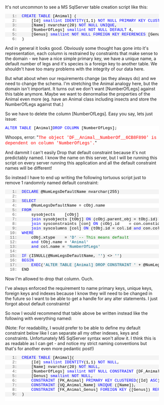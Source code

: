 ﻿<p>It's not uncommon to see a MS SqlServer table creation script like this:</p>
<div class="csharpcode">
<pre class="alt"><span class="lnum">   1:  </span><span class="kwrd">CREATE</span> <span class="kwrd">TABLE</span> [Animal] (</pre>
<pre><span class="lnum">   2:  </span>    [Id] <span class="kwrd">smallint</span> <span class="kwrd">IDENTITY</span>(1,1) <span class="kwrd">NOT</span> <span class="kwrd">NULL</span> <span class="kwrd">PRIMARY</span> <span class="kwrd">KEY</span> <span class="kwrd">CLUSTERED</span>,</pre>
<pre class="alt"><span class="lnum">   3:  </span>    [Name] nvarchar(20) <span class="kwrd">NOT</span> <span class="kwrd">NULL</span> <span class="kwrd">UNIQUE</span>,</pre>
<pre><span class="lnum">   4:  </span>    [NumberOfLegs] <span class="kwrd">smallint</span> <span class="kwrd">NOT</span> <span class="kwrd">NULL</span> <span class="kwrd">DEFAULT</span> 4,</pre>
<pre class="alt"><span class="lnum">   5:  </span>    [Genus] <span class="kwrd">smallint</span> <span class="kwrd">NOT</span> <span class="kwrd">NULL</span> <span class="kwrd">FOREIGN</span> <span class="kwrd">KEY</span> <span class="kwrd">REFERENCES</span> [Genus] ([Id])</pre>
<pre><span class="lnum">   6:  </span>)</pre>
</div>
<style type="text/css"><!--
.csharpcode, .csharpcode pre
{
   font-size: small;
   padding: 0;
   color: black;
   font-family: consolas, "Courier New", courier, monospace;
   background-color: #ffffff;
   /*white-space: pre;*/
}
.csharpcode pre { margin: 0em; }
.csharpcode .rem { color: #008000; }
.csharpcode .kwrd { color: #0000ff; }
.csharpcode .str { color: #006080; }
.csharpcode .op { color: #0000c0; }
.csharpcode .preproc { color: #cc6633; }
.csharpcode .asp { background-color: #ffff00; }
.csharpcode .html { color: #800000; }
.csharpcode .attr { color: #ff0000; }
.csharpcode .alt
{
   background-color: #f4f4f4;
   width: 100%;
   margin: 0em;
}
.csharpcode .lnum { color: #606060; }
--></style>
<p><!--.csharpcode, .csharpcode pre {    padding: 0;    font-size: small;    color: black;    font-family: consolas, "Courier New", courier, monospace;    background-color: #ffffff;    /*white-space: pre;*/ } .csharpcode pre { margin: 0em; } .csharpcode .rem { color: #008000; } .csharpcode .kwrd { color: #0000ff; } .csharpcode .str { color: #006080; } .csharpcode .op { color: #0000c0; } .csharpcode .preproc { color: #cc6633; } .csharpcode .asp { background-color: #ffff00; } .csharpcode .html { color: #800000; } .csharpcode .attr { color: #ff0000; } .csharpcode .alt  {    background-color: #f4f4f4;    width: 100%;    margin: 0em; } .csharpcode .lnum { color: #606060; } -->And in general it looks good. Obviously some thought has gone into it's representation, each column is restrained by constraints that make sense to the domain - we have a nice simple primary key, we have a unique name, a default number of legs and it's species is a foreign key to another table. We shouldn't have too many problems with the integrity of our data here.</p>
<p>But what about when our requirements change (as they always do) and we need to change the schema. I'm stretching the Animal analogy here, but the domain isn't important. It turns out we don't want [NumberOfLegs] against this table anymore. Maybe we want to denormalise the properties of the Animal even more (eg. have an Animal class including insects and store the NumberOfLegs against that.)</p>
<p>So we have to delete the column [NumberOfLegs]. Easy you say, lets just issue:</p>
<pre class="csharpcode"><span class="kwrd">ALTER</span> <span class="kwrd">TABLE</span> [Animal]<span class="kwrd">DROP</span> <span class="kwrd">COLUMN</span> [NumberOfLegs];</pre>
<p>Whoops, error: "<span style="font-family: courier new; color: #ff0000;">The object 'DF__Animal__NumberOf__6CB8F890' is dependent on column 'NumberOfLegs'.</span>"</p>
<p>And dammit I can't easily Drop that default constraint because it's not predictably named. I know the name on this server, but I will be running this script on every server running this application and all the default constraint names will be different!</p>
<p>So instead I have to end up writing the following tortuous script just to remove 1 randomnly named default constraint:</p>
<div class="csharpcode">
<pre class="alt"><span class="lnum">   1:  </span><span class="kwrd">DECLARE</span> @NumLegsDefaultName nvarchar(255)</pre>
<pre><span class="lnum">   2:  </span>&nbsp;</pre>
<pre class="alt"><span class="lnum">   3:  </span><span class="kwrd">SELECT</span></pre>
<pre><span class="lnum">   4:  </span>    @NumLegsDefaultName = cObj.name</pre>
<pre class="alt"><span class="lnum">   5:  </span><span class="kwrd">FROM</span></pre>
<pre><span class="lnum">   6:  </span>    sysobjects    [cObj]</pre>
<pre class="alt"><span class="lnum">   7:  </span>    <span class="kwrd">join</span> sysobjects [tObj] <span class="kwrd">ON</span> (cObj.parent_obj = tObj.id)</pre>
<pre><span class="lnum">   8:  </span>    <span class="kwrd">join</span> sysconstraints [con] <span class="kwrd">ON</span> (cObj.id    = con.constid)</pre>
<pre class="alt"><span class="lnum">   9:  </span>    <span class="kwrd">join</span> syscolumns [col] <span class="kwrd">ON</span> (tObj.id = col.id <span class="kwrd">and</span> con.colid = col.colid)</pre>
<pre><span class="lnum">  10:  </span><span class="kwrd">WHERE</span></pre>
<pre class="alt"><span class="lnum">  11:  </span>    cObj.xtype    = <span class="str">'D'</span> <span class="rem">-- This means default</span></pre>
<pre><span class="lnum">  12:  </span>    <span class="kwrd">and</span> tObj.name = <span class="str">'Animal'</span></pre>
<pre class="alt"><span class="lnum">  13:  </span>    <span class="kwrd">and</span> col.name = <span class="str">'NumberOfLegs'</span></pre>
<pre><span class="lnum">  14:  </span>&nbsp;</pre>
<pre class="alt"><span class="lnum">  15:  </span><span class="kwrd">IF</span> (ISNULL(@NumLegsDefaultName, <span class="str">''</span>) &lt;&gt; <span class="str">''</span>)</pre>
<pre><span class="lnum">  16:  </span><span class="kwrd">BEGIN</span></pre>
<pre class="alt"><span class="lnum">  17:  </span>    <span class="kwrd">EXEC</span>(<span class="str">'ALTER TABLE [Animal] DROP CONSTRAINT '</span> + @NumLegsDefaultName);</pre>
<pre><span class="lnum">  18:  </span>END</pre>
</div>
<style type="text/css"><!--
.csharpcode, .csharpcode pre
{
   font-size: small;
   color: black;
   font-family: consolas, "Courier New", courier, monospace;
   background-color: #ffffff;
   /*white-space: pre;*/
}
.csharpcode pre { margin: 0em; }
.csharpcode .rem { color: #008000; }
.csharpcode .kwrd { color: #0000ff; }
.csharpcode .str { color: #006080; }
.csharpcode .op { color: #0000c0; }
.csharpcode .preproc { color: #cc6633; }
.csharpcode .asp { background-color: #ffff00; }
.csharpcode .html { color: #800000; }
.csharpcode .attr { color: #ff0000; }
.csharpcode .alt
{
   background-color: #f4f4f4;
   width: 100%;
   margin: 0em;
}
.csharpcode .lnum { color: #606060; }
--></style>
<p>Now I'm allowed to drop that column. Ouch.</p>
<p>I've always enforced the requirement to name primary keys, unique keys, foreign keys and indexes because I know they will need to be changed in the future so I want to be able to get a handle for any alter statements. I just forgot about default constraints!</p>
<p>So now I would recommend that table above be written instead like the following with everything named:</p>
<p>(Note: For readability, I would prefer to be able to define my default constraint below like I can separate all my other indexes, keys and constraints. Unfortunately MS SqlServer syntax won't allow it. I think this is as readable as I can get - and notice my strict naming conventions but that's for another even more pedantic post!)</p>
<div class="csharpcode">
<pre class="alt"><span class="lnum">   1:  </span><span class="kwrd">CREATE</span> <span class="kwrd">TABLE</span> [Animal](</pre>
<pre><span class="lnum">   2:  </span>    [Id] <span class="kwrd">smallint</span> <span class="kwrd">IDENTITY</span>(1,1) <span class="kwrd">NOT</span> <span class="kwrd">NULL</span>,</pre>
<pre class="alt"><span class="lnum">   3:  </span>    [Name] nvarchar(20) <span class="kwrd">NOT</span> <span class="kwrd">NULL</span>,</pre>
<pre><span class="lnum">   4:  </span>    [NumberOfLegs] <span class="kwrd">smallint</span> <span class="kwrd">NOT</span> <span class="kwrd">NULL</span> <span class="kwrd">CONSTRAINT</span> [DF_Animal_NumberOfLegs] <span class="kwrd">DEFAULT</span> 4,</pre>
<pre class="alt"><span class="lnum">   5:  </span>    [Genus] <span class="kwrd">smallint</span> <span class="kwrd">NOT</span> <span class="kwrd">NULL</span>,</pre>
<pre><span class="lnum">   6:  </span>    <span class="kwrd">CONSTRAINT</span> [PK_Animal] <span class="kwrd">PRIMARY</span> <span class="kwrd">KEY</span> <span class="kwrd">CLUSTERED</span>([Id] <span class="kwrd">ASC</span>),</pre>
<pre class="alt"><span class="lnum">   7:  </span>    <span class="kwrd">CONSTRAINT</span> [UQ_Animal_Name] <span class="kwrd">UNIQUE</span> ([Name]),</pre>
<pre><span class="lnum">   8:  </span>    <span class="kwrd">CONSTRAINT</span> [FK_Animal_Genus] <span class="kwrd">FOREIGN</span> <span class="kwrd">KEY</span> ([Genus]) <span class="kwrd">REFERENCES</span> [Genus] ([Id])</pre>
<pre class="alt"><span class="lnum">   9:  </span>)</pre>
</div>
<div class="csharpcode">&nbsp;</div>